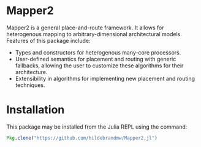 # Mapper2

Mapper2 is a general place-and-route framework. It allows for heterogenous 
mapping to arbitrary-dimensional architectural models. Features of this package
include:

* Types and constructors for heterogenous many-core processors.
* User-defined semantics for placement and routing with generic fallbacks, 
    allowing the user to customize these algorithms for their architecture.
* Extensibility in algorithms for implementing new placement and routing 
    techniques.

# Installation

This package may be installed from the Julia REPL using the command:

```julia
Pkg.clone("https://github.com/hildebrandmw/Mapper2.jl")
```
